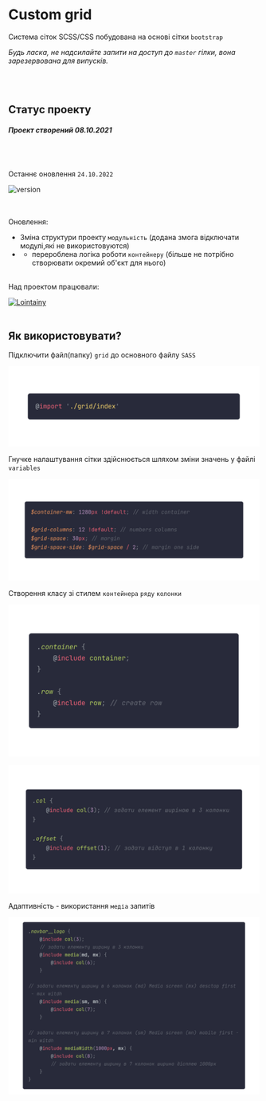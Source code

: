 # Custom grid

Система сіток SCSS/CSS побудована на основі сітки `bootstrap`

_Будь ласка, не надсилайте запити на доступ до `master` гілки, вона зарезервована для випусків._

<br/><br/>

## Статус проекту

##### Проект створений 08.10.2021

<br/><br/>

<!-- оновлення проекту -->

Останнє оновлення `24.10.2022`

![version](https://img.shields.io/badge/ver-1.4-2C394B?style=for-the-badge&labelColor=ECA013&logoColor=FFF)

<br/><br/>
Оновлення:

<!-- Поточне оновлення -->

- Зміна структури проекту `модульність` (додана змога відключати модулі,які не використовуются)
- - перероблена логіка роботи `контейнеру` (більше не потрібно створювати окремий об'єкт для нього)
    <br></br>

Над проектом працювали:

[![Lointainy](https://img.shields.io/badge/-lointainy-ECA013?style=for-the-badge&logo=github&&logoColor=FFF)](https://github.com/Lointainy)
<br/><br/>

## Як використовувати?

Підключити файл(папку) `grid` до основного файлу `SASS`

![Підключити](/img/import.png 'Підключити сітку')

Гнучке налаштування сітки здійснюється шляхом зміни значень у файлі `variables`

![Параметри](/img/variables.png 'Налаштування параметрів сітки')

Створення класу зі стилем `контейнера` `ряду` `колонки`

![Стиль контейнеру](/img/container+row.png 'Задати елементу стиль контейнера та ряду')

![Стиль колонки](/img/col+row.png 'Задати елементу ширину 3 колонки та відступ')

Адаптивність - використання `медіа` запитів

![Медіa](/img/media.png 'Додати стиль виходячи із ширини екрану')


